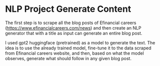 # NLP Project Generate Content

The first step is to scrape all the blog posts of Efinancial careers (https://www.efinancialcareers.com/news) and then create an NLP generator that with a title as input can generate an entire blog post.

I used gpt2 huggingface (pretrained) as a model to generate the text. The idea is to use the already trained model, fine-tune it to the data scraped from Efinancial careers website, and then, based on what the model observes, generate what should follow in any given blog post.
